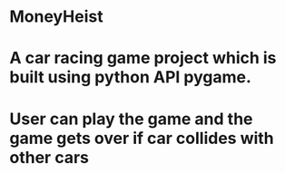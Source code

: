 # MoneyHeist
# A car racing game project which is built using python API pygame.
# User can play the game and the game gets over if car collides with other cars
